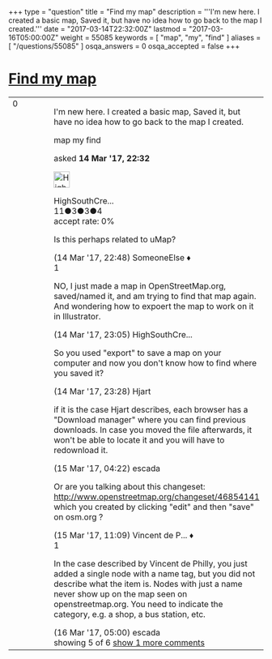 +++
type = "question"
title = "Find my map"
description = '''I&#x27;m new here. I created a basic map, Saved it, but have no idea how to go back to the map I created.'''
date = "2017-03-14T22:32:00Z"
lastmod = "2017-03-16T05:00:00Z"
weight = 55085
keywords = [ "map", "my", "find" ]
aliases = [ "/questions/55085" ]
osqa_answers = 0
osqa_accepted = false
+++

<div class="headNormal">

# [Find my map](/questions/55085/find-my-map)

</div>

<div id="main-body">

<div id="askform">

<table id="question-table" style="width:100%;">
<colgroup>
<col style="width: 50%" />
<col style="width: 50%" />
</colgroup>
<tbody>
<tr>
<td style="width: 30px; vertical-align: top"><div class="vote-buttons">
<span id="post-55085-upvote" class="ajax-command post-vote up" rel="nofollow" title="I like this post (click again to cancel)"> </span>
<div id="post-55085-score" class="post-score" title="current number of votes">
0
</div>
<span id="post-55085-downvote" class="ajax-command post-vote down" rel="nofollow" title="I dont like this post (click again to cancel)"> </span> <span id="favorite-mark" class="ajax-command favorite-mark" rel="nofollow" title="mark/unmark this question as favorite (click again to cancel)"> </span>
<div id="favorite-count" class="favorite-count">
&#10;</div>
</div></td>
<td><div id="item-right">
<div class="question-body">
<p>I'm new here. I created a basic map, Saved it, but have no idea how to go back to the map I created.</p>
</div>
<div id="question-tags" class="tags-container tags">
<span class="post-tag tag-link-map" rel="tag" title="see questions tagged &#39;map&#39;">map</span> <span class="post-tag tag-link-my" rel="tag" title="see questions tagged &#39;my&#39;">my</span> <span class="post-tag tag-link-find" rel="tag" title="see questions tagged &#39;find&#39;">find</span>
</div>
<div id="question-controls" class="post-controls">
&#10;</div>
<div class="post-update-info-container">
<div class="post-update-info post-update-info-user">
<p>asked <strong>14 Mar '17, 22:32</strong></p>
<img src="https://secure.gravatar.com/avatar/ca8caa77430a30843086bf46b328130b?s=32&amp;d=identicon&amp;r=g" class="gravatar" width="32" height="32" alt="HighSouthCreative&#39;s gravatar image" />
<p><span>HighSouthCre...</span><br />
<span class="score" title="11 reputation points">11</span><span title="3 badges"><span class="badge1">●</span><span class="badgecount">3</span></span><span title="3 badges"><span class="silver">●</span><span class="badgecount">3</span></span><span title="4 badges"><span class="bronze">●</span><span class="badgecount">4</span></span><br />
<span class="accept_rate" title="Rate of the user&#39;s accepted answers">accept rate:</span> <span title="HighSouthCreative has no accepted answers">0%</span></p>
</div>
</div>
<div id="comments-container-55085" class="comments-container">
<span id="55087"></span>
<div id="comment-55087" class="comment">
<div id="post-55087-score" class="comment-score">
&#10;</div>
<div class="comment-text">
<p>Is this perhaps related to uMap?</p>
</div>
<div id="comment-55087-info" class="comment-info">
<span class="comment-age">(14 Mar '17, 22:48)</span> <span class="comment-user userinfo">SomeoneElse ♦</span>
</div>
</div>
<span id="55088"></span>
<div id="comment-55088" class="comment">
<div id="post-55088-score" class="comment-score">
1
</div>
<div class="comment-text">
<p>NO, I just made a map in OpenStreetMap.org, saved/named it, and am trying to find that map again. And wondering how to expoert the map to work on it in Illustrator.</p>
</div>
<div id="comment-55088-info" class="comment-info">
<span class="comment-age">(14 Mar '17, 23:05)</span> <span class="comment-user userinfo">HighSouthCre...</span>
</div>
</div>
<span id="55089"></span>
<div id="comment-55089" class="comment">
<div id="post-55089-score" class="comment-score">
&#10;</div>
<div class="comment-text">
<p>So you used "export" to save a map on your computer and now you don't know how to find where you saved it?</p>
</div>
<div id="comment-55089-info" class="comment-info">
<span class="comment-age">(14 Mar '17, 23:28)</span> <span class="comment-user userinfo">Hjart</span>
</div>
</div>
<span id="55093"></span>
<div id="comment-55093" class="comment">
<div id="post-55093-score" class="comment-score">
&#10;</div>
<div class="comment-text">
<p>if it is the case Hjart describes, each browser has a "Download manager" where you can find previous downloads. In case you moved the file afterwards, it won't be able to locate it and you will have to redownload it.</p>
</div>
<div id="comment-55093-info" class="comment-info">
<span class="comment-age">(15 Mar '17, 04:22)</span> <span class="comment-user userinfo">escada</span>
</div>
</div>
<span id="55108"></span>
<div id="comment-55108" class="comment not_top_scorer">
<div id="post-55108-score" class="comment-score">
&#10;</div>
<div class="comment-text">
<p>Or are you talking about this changeset: <a href="http://www.openstreetmap.org/changeset/46854141">http://www.openstreetmap.org/changeset/46854141</a> which you created by clicking "edit" and then "save" on osm.org ?</p>
</div>
<div id="comment-55108-info" class="comment-info">
<span class="comment-age">(15 Mar '17, 11:09)</span> <span class="comment-user userinfo">Vincent de P... ♦</span>
</div>
</div>
<span id="55119"></span>
<div id="comment-55119" class="comment">
<div id="post-55119-score" class="comment-score">
1
</div>
<div class="comment-text">
<p>In the case described by Vincent de Philly, you just added a single node with a name tag, but you did not describe what the item is. Nodes with just a name never show up on the map seen on openstreetmap.org. You need to indicate the category, e.g. a shop, a bus station, etc.</p>
</div>
<div id="comment-55119-info" class="comment-info">
<span class="comment-age">(16 Mar '17, 05:00)</span> <span class="comment-user userinfo">escada</span>
</div>
</div>
</div>
<div id="comment-tools-55085" class="comment-tools">
<span class="comments-showing"> showing 5 of 6 </span> <a href="#" class="show-all-comments-link">show 1 more comments</a>
</div>
<div class="clear">
&#10;</div>
<div id="comment-55085-form-container" class="comment-form-container">
&#10;</div>
<div class="clear">
&#10;</div>
</div></td>
</tr>
</tbody>
</table>

</div>

</div>

